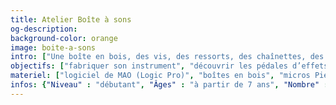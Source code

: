 ```yaml
---
title: Atelier Boîte à sons
og-description:
background-color: orange
image: boite-a-sons
intro: ["Une boîte en bois, des vis, des ressorts, des chaînettes, des lames de métal, et quelques petits micros cachés sous le bois…", "En assemblant ces différents éléments, l’objectif pour chaque participant sera de construire une véritable machine à effets sonores, une boîte à musique un peu revisitée !"]
objectifs: ["fabriquer son instrument", "découvrir les pédales d’effets et leur utilisation", "apprendre à utiliser des micros Piezo", "composer une oeuvre musicale collective"]
materiel: ["logiciel de MAO (Logic Pro)", "boîtes en bois", "micros Piezo", "loop station", "pédales d’effets", "outils (tournevis, autres)", "quincaillerie (vis, chaînettes, lamelles de métal, etc…)", "enceintes de monitoring", "câblage"]
infos: {"Niveau" : "débutant", "Âges" : "à partir de 7 ans", "Nombre" : "à définir avec la structure", "Durée" : "à définir avec la structure"}
---
```

